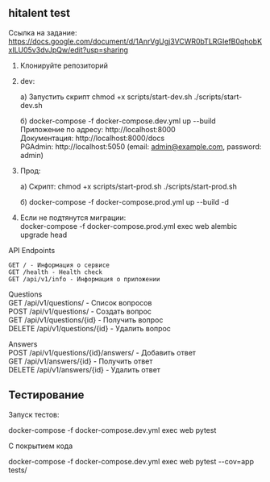 ## hitalent test  

Ссылка на задание: https://docs.google.com/document/d/1AnrVgUgj3VCWR0bTLRGIefB0qhobKxILU05v3dvJpQw/edit?usp=sharing  


1. Клонируйте репозиторий  

2. dev:  

    а) Запустить скрипт chmod +x scripts/start-dev.sh
./scripts/start-dev.sh  

    б) docker-compose -f docker-compose.dev.yml up --build  
Приложение по адресу:  http://localhost:8000  
Документация: http://localhost:8000/docs  
PGAdmin: http://localhost:5050 (email: admin@example.com, password: admin)  

3. Прод:
  
    а) Скрипт: chmod +x scripts/start-prod.sh
./scripts/start-prod.sh

    б) docker-compose -f docker-compose.prod.yml up --build -d  
2. Если не подтянутся миграции:  
docker-compose -f docker-compose.prod.yml exec web alembic upgrade head  

API Endpoints  

    GET / - Информация о сервисе  
    GET /health - Health check  
    GET /api/v1/info - Информация о приложении  

Questions  
    GET /api/v1/questions/ - Список вопросов  
    POST /api/v1/questions/ - Создать вопрос  
    GET /api/v1/questions/{id} - Получить вопрос  
    DELETE /api/v1/questions/{id} - Удалить вопрос  

Answers  
    POST /api/v1/questions/{id}/answers/ - Добавить ответ  
    GET /api/v1/answers/{id} - Получить ответ  
    DELETE /api/v1/answers/{id} - Удалить ответ  


## Тестирование  
Запуск тестов:  

docker-compose -f docker-compose.dev.yml exec web pytest  


С покрытием кода  

docker-compose -f docker-compose.dev.yml exec web pytest --cov=app tests/  

